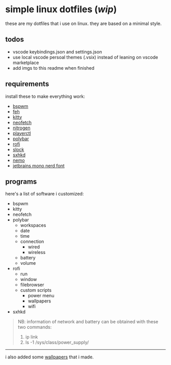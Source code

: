 # simple linux dotfiles (_wip_)

these are my dotfiles that i use on linux. they are based on a minimal style.

## todos

+ vscode keybindings.json and settings.json
+ use local vscode persoal themes (.vsix) instead of leaning on vscode marketplace
+ add imgs to this readme when finished

## requirements

install these to make everything work:
+ [bspwm](https://github.com/baskerville/bspwm)
+ [feh](https://feh.finalrewind.org/)
+ [kitty](https://sw.kovidgoyal.net/kitty/)
+ [neofetch](https://github.com/dylanaraps/neofetch)
+ [nitrogen](https://wiki.archlinux.org/title/Nitrogen)
+ [playerctl](https://github.com/altdesktop/playerctl)
+ [polybar](https://github.com/polybar/polybar)
+ [rofi](https://github.com/davatorium/rofi)
+ [slock](https://wiki.archlinux.org/title/Slock)
+ [sxhkd](https://github.com/baskerville/sxhkd)
+ [nemo](https://github.com/linuxmint/nemo)
+ [jetbrains mono nerd font](https://www.nerdfonts.com/font-downloads)

## programs

here's a list of software i customized:
+ bspwm
+ kitty
+ neofetch
+ polybar
    + workspaces
    + date
    + time
    + connection
        + wired
        + wireless
    + battery
    + volume
+ rofi
    + run
    + window
    + filebrowser
    + custom scripts
        + power menu
        + wallpapers
        + wifi
+ sxhkd

> NB: information of network and battery can be obtained with these two commands:
> 1. ip link
> 2. ls -1 /sys/class/power_supply/

---

i also added some [wallpapers](https://github.com/dellarosciagiorgio/dotfiles/blob/main/wallpapers/README.md) that i made.
